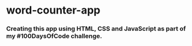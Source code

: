 # word-counter-app

### Creating this app using HTML, CSS and JavaScript as part of my #100DaysOfCode challenge.
